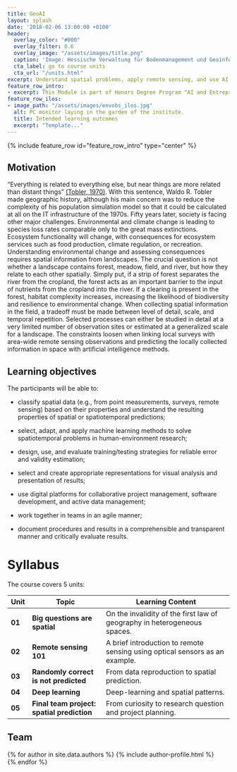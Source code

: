 ```yaml
---
title: GeoAI
layout: splash
date: '2018-02-06 13:00:00 +0100'
header:
  overlay_color: "#000"
  overlay_filter: 0.6
  overlay_image: "/assets/images/title.png"
  caption: 'Image: Hessische Verwaltung für Bodenmanagement und Geoinformation'
  cta_label: go to course units
  cta_url: "/units.html"
excerpt: Understand spatial problems, apply remote sensing, and use AI to resiliently predict spatial patterns.
feature_row_intro:
- excerpt: This Module is part of Honors Degree Program "AI and Entrepreneurship" - a contribution of [Environmental Informatics Lab of Philipps-University of Marburg](https://www.uni-marburg.de/de/fb19/disciplines/physisch/umweltinformatik) to [hessian.AI - The Hessian Center for Artificial Intelligence](https://hessian.ai/).
feature_row_ilos:
- image_path: "/assets/images/envobs_ilos.jpg"
  alt: PC monitor laying in the garden of the institute.
  title: Intended learning outcomes
  excerpt: "Template..."
---
```


{% include feature_row id="feature_row_intro" type="center" %}

## Motivation
“Everything is related to everything else, but near things are more related than distant things” [(Tobler, 1970)](https://www.tandfonline.com/doi/abs/10.2307/143141). With this sentence, Waldo R. Tobler made geographic history, although his main concern was to reduce the complexity of his population simulation model so that it could be calculated at all on the IT infrastructure of the 1970s.
Fifty years later, society is facing other major challenges. Environmental and climate change is leading to species loss rates comparable only to the great mass extinctions. Ecosystem functionality will change, with consequences for ecosystem services such as food production, climate regulation, or recreation.
Understanding environmental change and assessing consequences requires spatial information from landscapes. The crucial question is not whether a landscape contains forest, meadow, field, and river, but how they relate to each other spatially. Simply put, if a strip of forest separates the river from the cropland, the forest acts as an important barrier to the input of nutrients from the cropland into the river. If a clearing is present in the forest, habitat complexity increases, increasing the likelihood of biodiversity and resilience to environmental change. 
When collecting spatial information in the field, a tradeoff must be made between level of detail, scale, and temporal repetition. Selected processes can either be studied in detail at a very limited number of observation sites or estimated at a generalized scale for a landscape. The constraints loosen when linking local surveys with area-wide remote sensing observations and predicting the locally collected information in space with artificial intelligence methods.


## Learning objectives
The participants will be able to:

* classify spatial data (e.g., from point measurements, surveys, remote sensing) based on their properties and understand the resulting properties of spatial or spatiotemporal predictions;

* select, adapt, and apply machine learning methods to solve spatiotemporal problems in human-environment research;

* design, use, and evaluate training/testing strategies for reliable error and validity estimation;

* select and create appropriate representations for visual analysis and presentation of results;

* use digital platforms for collaborative project management, software development, and active data management;

* work together in teams in an agile manner;

* document procedures and results in a comprehensible and transparent manner and critically evaluate results.




# Syllabus
The course covers 5 units:

| Unit | Topic | Learning Content |
|-------------|-------|-------------|
|**01**| **Big questions are spatial** |On the invalidity of the first law of geography in heterogeneous spaces.|
|**02**| **Remote sensing 101** |A brief introduction to remote sensing using optical sensors as an example.|
|**03**| **Randomly correct is not predicted** |From data reproduction to spatial prediction.|
|**04**| **Deep learning** |Deep-learning and spatial patterns.|
|**05**| **Final team project: spatial prediction** |From curiosity to research question and project planning.|




## Team

{% for author in site.data.authors %}
  {% include author-profile.html %}
 <br />
{% endfor %}
